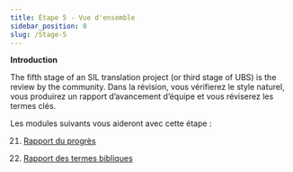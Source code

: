 ```yaml
---
title: Étape 5 - Vue d'ensemble
sidebar_position: 0
slug: /Stage-5
---
```




**Introduction**


The fifth stage of an SIL translation project (or third stage of UBS) is the review by the community. Dans la révision, vous vérifierez le style naturel, vous produirez un rapport d’avancement d’équipe et vous réviserez les termes clés.


Les modules suivants vous aideront avec cette étape :


 21. [Rapport du progrès](/21.PPR)


 22. [Rapport des termes bibliques](/22.BTR)

